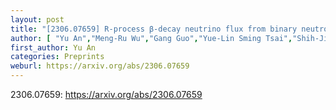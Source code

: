 ```yaml
---
layout: post
title: "[2306.07659] R-process β-decay neutrino flux from binary neutron star mergers and collapsars"
author: [ "Yu An","Meng-Ru Wu","Gang Guo","Yue-Lin Sming Tsai","Shih-Jie Huang" ]
first_author: Yu An
categories: Preprints
weburl: https://arxiv.org/abs/2306.07659
---
```


2306.07659: https://arxiv.org/abs/2306.07659
